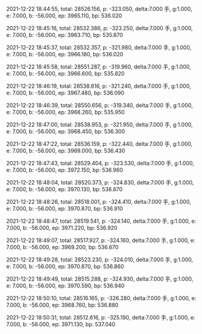2021-12-22 18:44:55, total: 28526.156, p: -323.050, delta:7.000 手, g:1.000, e: 7.000, b: -56.000, ep: 3965.110, bp: 536.020

2021-12-22 18:45:16, total: 28532.386, p: -323.250, delta:7.000 手, g:1.000, e: 7.000, b: -56.000, ep: 3963.710, bp: 535.870

2021-12-22 18:45:37, total: 28532.357, p: -321.980, delta:7.000 手, g:1.000, e: 7.000, b: -56.000, ep: 3966.180, bp: 536.020

2021-12-22 18:45:58, total: 28551.287, p: -319.960, delta:7.000 手, g:1.000, e: 7.000, b: -56.000, ep: 3966.600, bp: 535.820

2021-12-22 18:46:19, total: 28538.616, p: -321.240, delta:7.000 手, g:1.000, e: 7.000, b: -56.000, ep: 3967.480, bp: 536.090

2021-12-22 18:46:39, total: 28550.656, p: -319.340, delta:7.000 手, g:1.000, e: 7.000, b: -56.000, ep: 3968.260, bp: 535.950

2021-12-22 18:47:00, total: 28538.953, p: -321.950, delta:7.000 手, g:1.000, e: 7.000, b: -56.000, ep: 3968.450, bp: 536.300

2021-12-22 18:47:22, total: 28536.159, p: -322.440, delta:7.000 手, g:1.000, e: 7.000, b: -56.000, ep: 3969.000, bp: 536.430

2021-12-22 18:47:43, total: 28529.404, p: -323.530, delta:7.000 手, g:1.000, e: 7.000, b: -56.000, ep: 3972.150, bp: 536.960

2021-12-22 18:48:04, total: 28520.373, p: -324.830, delta:7.000 手, g:1.000, e: 7.000, b: -56.000, ep: 3970.130, bp: 536.870

2021-12-22 18:48:26, total: 28518.001, p: -324.410, delta:7.000 手, g:1.000, e: 7.000, b: -56.000, ep: 3970.870, bp: 536.910

2021-12-22 18:48:47, total: 28519.541, p: -324.140, delta:7.000 手, g:1.000, e: 7.000, b: -56.000, ep: 3971.220, bp: 536.920

2021-12-22 18:49:07, total: 28517.927, p: -324.160, delta:7.000 手, g:1.000, e: 7.000, b: -56.000, ep: 3969.200, bp: 536.670

2021-12-22 18:49:28, total: 28523.230, p: -324.010, delta:7.000 手, g:1.000, e: 7.000, b: -56.000, ep: 3970.870, bp: 536.860

2021-12-22 18:49:49, total: 28515.288, p: -324.930, delta:7.000 手, g:1.000, e: 7.000, b: -56.000, ep: 3970.590, bp: 536.940

2021-12-22 18:50:10, total: 28516.165, p: -326.280, delta:7.000 手, g:1.000, e: 7.000, b: -56.000, ep: 3968.760, bp: 536.880

2021-12-22 18:50:31, total: 28512.616, p: -325.190, delta:7.000 手, g:1.000, e: 7.000, b: -56.000, ep: 3971.130, bp: 537.040